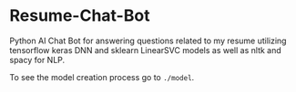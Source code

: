 # Resume-Chat-Bot
Python AI Chat Bot for answering questions related to my resume utilizing tensorflow keras DNN and sklearn LinearSVC models as well as nltk and spacy for NLP.

To see the model creation process go to `./model`.

<!--idea: Make this into an API and host it on heroku or aws or smthn. Then with your personal website make calls to this.-->
